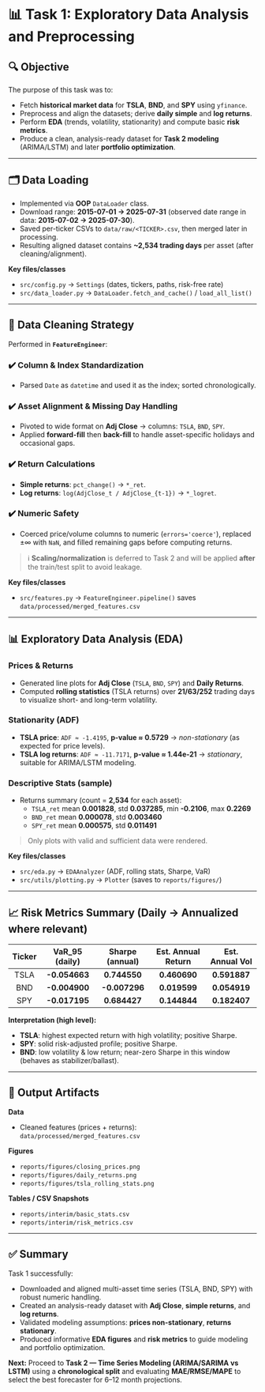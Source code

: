 # 📊 Task 1: Exploratory Data Analysis and Preprocessing

## 🔍 Objective
The purpose of this task was to:
- Fetch **historical market data** for **TSLA**, **BND**, and **SPY** using `yfinance`.
- Preprocess and align the datasets; derive **daily simple** and **log returns**.
- Perform **EDA** (trends, volatility, stationarity) and compute basic **risk metrics**.
- Produce a clean, analysis-ready dataset for **Task 2 modeling** (ARIMA/LSTM) and later **portfolio optimization**.

---

## 🗂 Data Loading
- Implemented via **OOP** `DataLoader` class.
- Download range: **2015-07-01 → 2025-07-31** (observed date range in data: **2015-07-02 → 2025-07-30**).
- Saved per-ticker CSVs to `data/raw/<TICKER>.csv`, then merged later in processing.
- Resulting aligned dataset contains **~2,534 trading days** per asset (after cleaning/alignment).

**Key files/classes**
- `src/config.py` → `Settings` (dates, tickers, paths, risk-free rate)
- `src/data_loader.py` → `DataLoader.fetch_and_cache()` / `load_all_list()`

---

## 🧼 Data Cleaning Strategy
Performed in **`FeatureEngineer`**:

### ✔️ Column & Index Standardization
- Parsed `Date` as `datetime` and used it as the index; sorted chronologically.

### ✔️ Asset Alignment & Missing Day Handling
- Pivoted to wide format on **Adj Close** → columns: `TSLA`, `BND`, `SPY`.
- Applied **forward-fill** then **back-fill** to handle asset-specific holidays and occasional gaps.

### ✔️ Return Calculations
- **Simple returns**: `pct_change()` → `*_ret`.
- **Log returns**: `log(AdjClose_t / AdjClose_{t-1})` → `*_logret`.

### ✔️ Numeric Safety
- Coerced price/volume columns to numeric (`errors='coerce'`), replaced ±∞ with `NaN`, and filled remaining gaps before computing returns.

> ℹ️ **Scaling/normalization** is deferred to Task 2 and will be applied **after** the train/test split to avoid leakage.

**Key files/classes**
- `src/features.py` → `FeatureEngineer.pipeline()` saves `data/processed/merged_features.csv`

---

## 📊 Exploratory Data Analysis (EDA)

### Prices & Returns
- Generated line plots for **Adj Close** (`TSLA`, `BND`, `SPY`) and **Daily Returns**.
- Computed **rolling statistics** (TSLA returns) over **21/63/252** trading days to visualize short- and long-term volatility.

### Stationarity (ADF)
- **TSLA price**: `ADF ≈ -1.4195`, **p-value ≈ 0.5729** → *non-stationary* (as expected for price levels).
- **TSLA log returns**: `ADF ≈ -11.7171`, **p-value ≈ 1.44e-21** → *stationary*, suitable for ARIMA/LSTM modeling.

### Descriptive Stats (sample)
- Returns summary (count = **2,534** for each asset):
  - `TSLA_ret` mean **0.001828**, std **0.037285**, min **-0.2106**, max **0.2269**
  - `BND_ret` mean **0.000078**, std **0.003460**
  - `SPY_ret` mean **0.000575**, std **0.011491**

> Only plots with valid and sufficient data were rendered.

**Key files/classes**
- `src/eda.py` → `EDAAnalyzer` (ADF, rolling stats, Sharpe, VaR)  
- `src/utils/plotting.py` → `Plotter` (saves to `reports/figures/`)

---

## 📈 Risk Metrics Summary (Daily → Annualized where relevant)

| Ticker | VaR_95 (daily) | Sharpe (annual) | Est. Annual Return | Est. Annual Vol |
|:-----:|:---------------:|:----------------:|:------------------:|:----------------:|
| TSLA  | **-0.054663**   | **0.744550**     | **0.460690**       | **0.591887**     |
| BND   | **-0.004900**   | **-0.007296**    | **0.019599**       | **0.054919**     |
| SPY   | **-0.017195**   | **0.684427**     | **0.144844**       | **0.182407**     |

**Interpretation (high level):**
- **TSLA**: highest expected return with high volatility; positive Sharpe.
- **SPY**: solid risk-adjusted profile; positive Sharpe.
- **BND**: low volatility & low return; near-zero Sharpe in this window (behaves as stabilizer/ballast).

---

## 📁 Output Artifacts

**Data**
- Cleaned features (prices + returns):  
  `data/processed/merged_features.csv`

**Figures**
- `reports/figures/closing_prices.png`
- `reports/figures/daily_returns.png`
- `reports/figures/tsla_rolling_stats.png`

**Tables / CSV Snapshots**
- `reports/interim/basic_stats.csv`
- `reports/interim/risk_metrics.csv`

---

## ✅ Summary
Task 1 successfully:
- Downloaded and aligned multi-asset time series (TSLA, BND, SPY) with robust numeric handling.
- Created an analysis-ready dataset with **Adj Close**, **simple returns**, and **log returns**.
- Validated modeling assumptions: **prices non-stationary**, **returns stationary**.
- Produced informative **EDA figures** and **risk metrics** to guide modeling and portfolio optimization.

**Next:** Proceed to **Task 2 — Time Series Modeling (ARIMA/SARIMA vs LSTM)** using a **chronological split** and evaluating **MAE/RMSE/MAPE** to select the best forecaster for 6–12 month projections.
